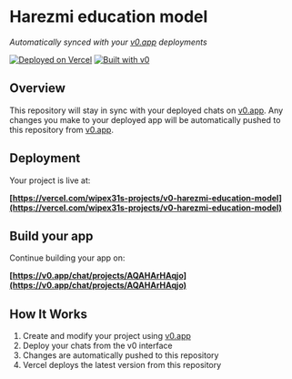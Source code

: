 # Harezmi education model

*Automatically synced with your [v0.app](https://v0.app) deployments*

[![Deployed on Vercel](https://img.shields.io/badge/Deployed%20on-Vercel-black?style=for-the-badge&logo=vercel)](https://vercel.com/wipex31s-projects/v0-harezmi-education-model)
[![Built with v0](https://img.shields.io/badge/Built%20with-v0.app-black?style=for-the-badge)](https://v0.app/chat/projects/AQAHArHAqjo)

## Overview

This repository will stay in sync with your deployed chats on [v0.app](https://v0.app).
Any changes you make to your deployed app will be automatically pushed to this repository from [v0.app](https://v0.app).

## Deployment

Your project is live at:

**[https://vercel.com/wipex31s-projects/v0-harezmi-education-model](https://vercel.com/wipex31s-projects/v0-harezmi-education-model)**

## Build your app

Continue building your app on:

**[https://v0.app/chat/projects/AQAHArHAqjo](https://v0.app/chat/projects/AQAHArHAqjo)**

## How It Works

1. Create and modify your project using [v0.app](https://v0.app)
2. Deploy your chats from the v0 interface
3. Changes are automatically pushed to this repository
4. Vercel deploys the latest version from this repository

